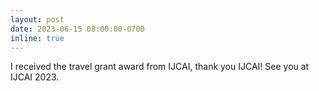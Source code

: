 ```yaml
---
layout: post
date: 2023-06-15 08:00:00-0700
inline: true
---
```


I received the travel grant award from IJCAI, thank you IJCAI! See you at IJCAI 2023.